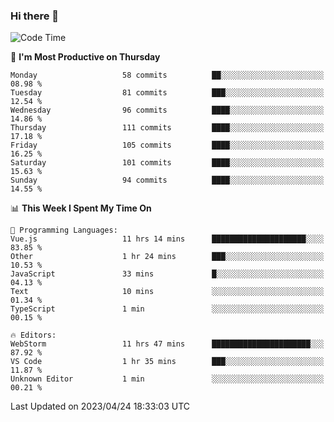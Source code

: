 ### Hi there 👋

<!--
**asdf12303116/asdf12303116** is a ✨ _special_ ✨ repository because its `README.md` (this file) appears on your GitHub profile.

Here are some ideas to get you started:

- 🔭 I’m currently working on ...
- 🌱 I’m currently learning ...
- 👯 I’m looking to collaborate on ...
- 🤔 I’m looking for help with ...
- 💬 Ask me about ...
- 📫 How to reach me: ...
- 😄 Pronouns: ...
- ⚡ Fun fact: ...
-->

<!--START_SECTION:waka-->
![Code Time](http://img.shields.io/badge/Code%20Time-13%20hrs%2024%20mins-blue)

📅 **I'm Most Productive on Thursday** 

```text
Monday                   58 commits          ██░░░░░░░░░░░░░░░░░░░░░░░   08.98 % 
Tuesday                  81 commits          ███░░░░░░░░░░░░░░░░░░░░░░   12.54 % 
Wednesday                96 commits          ████░░░░░░░░░░░░░░░░░░░░░   14.86 % 
Thursday                 111 commits         ████░░░░░░░░░░░░░░░░░░░░░   17.18 % 
Friday                   105 commits         ████░░░░░░░░░░░░░░░░░░░░░   16.25 % 
Saturday                 101 commits         ████░░░░░░░░░░░░░░░░░░░░░   15.63 % 
Sunday                   94 commits          ████░░░░░░░░░░░░░░░░░░░░░   14.55 % 
```


📊 **This Week I Spent My Time On** 

```text
💬 Programming Languages: 
Vue.js                   11 hrs 14 mins      █████████████████████░░░░   83.85 % 
Other                    1 hr 24 mins        ███░░░░░░░░░░░░░░░░░░░░░░   10.53 % 
JavaScript               33 mins             █░░░░░░░░░░░░░░░░░░░░░░░░   04.13 % 
Text                     10 mins             ░░░░░░░░░░░░░░░░░░░░░░░░░   01.34 % 
TypeScript               1 min               ░░░░░░░░░░░░░░░░░░░░░░░░░   00.15 % 

🔥 Editors: 
WebStorm                 11 hrs 47 mins      ██████████████████████░░░   87.92 % 
VS Code                  1 hr 35 mins        ███░░░░░░░░░░░░░░░░░░░░░░   11.87 % 
Unknown Editor           1 min               ░░░░░░░░░░░░░░░░░░░░░░░░░   00.21 % 
```


 Last Updated on 2023/04/24 18:33:03 UTC
<!--END_SECTION:waka-->
